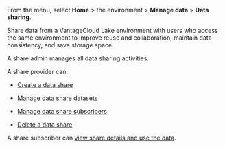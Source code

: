 From the menu, select **Home** > the environment > **Manage data** > **Data sharing**.

Share data from a VantageCloud Lake environment with users who access the same environment to improve reuse and collaboration, maintain data consistency, and save storage space.

A share admin manages all data sharing activities.

A share provider can:

-   [Create a data share](vlk1663617148666.md)


-   [Manage data share datasets](rfg1681040443995.md)


-   [Manage data share subscribers](vph1681040670091.md)


-   [Delete a data share](vuh1681040768372.md)


A share subscriber can [view share details and use the data](hfx1686247226223.md).

